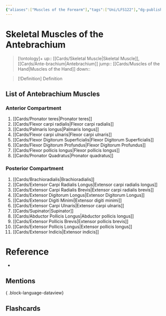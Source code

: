 ```yaml
---
{"aliases":["Muscles of the Forearm"],"tags":["Uni/LFS122"],"dg-publish":true,"permalink":"/cards/skeletal-muscles-of-the-antebrachium/","dgPassFrontmatter":true}
---
```


# Skeletal Muscles of the Antebrachium

> [!ontology]+
> up:: [[Cards/Skeletal Muscle\|Skeletal Muscle]], [[Cards/Ante-brachium\|Antebrachium]]
> jump:: [[Cards/Muscles of the Hand\|Muscles of the Hand]]
> down:: 

> [!Definition] Definition

## List of Antebrachium Muscles

### Anterior Compartment

1. [[Cards/Pronator teres\|Pronator teres]]
2. [[Cards/Flexor carpi radialis\|Flexor carpi radialis]]
3. [[Cards/Palmaris longus\|Palmaris longus]]
4. [[Cards/Flexor carpi ulnaris\|Flexor carpi ulnaris]]
5. [[Cards/Flexor Digitorum Superficialis\|Flexor Digitorum Superficialis]]
6. [[Cards/Flexor Digitorum Profundus\|Flexor Digitorum Profundus]]
7. [[Cards/Flexor pollicis longus\|Flexor pollicis longus]]
8. [[Cards/Pronator Quadratus\|Pronator quadratus]]

### Posterior Compartment

1. [[Cards/Brachioradialis\|Brachioradialis]]
2. [[Cards/Extensor Carpi Radialis Longus\|Extensor carpi radialis longus]]
3. [[Cards/Extensor Carpi Radialis Brevis\|Extensor carpi radialis brevis]]
4. [[Cards/Extensor Digitorum Longus\|Extensor Digitorum Longus]]
5. [[Cards/Extensor Digiti Minimi\|Extensor digiti minimi]]
6. [[Cards/Extensor Carpi Ulnaris\|Extensor carpi ulnaris]]
7. [[Cards/Supinator\|Supinator]]
8. [[Cards/Abductor Pollicis Longus\|Abductor pollicis longus]]
9. [[Cards/Extensor Pollicis Brevis\|Extensor pollicis brevis]]
10. [[Cards/Extensor Pollicis Longus\|Extensor pollicis longus]]
11. [[Cards/Extensor Indicis\|Extensor indicis]]

# Reference

- 

## Mentions


{ .block-language-dataview}

## Flashcards